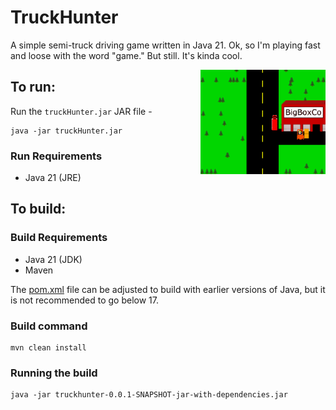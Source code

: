 # TruckHunter
A simple semi-truck driving game written in Java 21.  Ok, so I'm playing fast and loose with the word "game."  But still.  It's kinda cool.

<img src="truckHunter.png" width="200" align=right />

## To run:

Run the `truckHunter.jar` JAR file - 

    java -jar truckHunter.jar

### Run Requirements

 - Java 21 (JRE)

## To build:

### Build Requirements

 - Java 21 (JDK)
 - Maven

The [pom.xml](pom.xml) file can be adjusted to build with earlier versions of Java, but it is not recommended to go below 17.

### Build command

    mvn clean install

### Running the build

    java -jar truckhunter-0.0.1-SNAPSHOT-jar-with-dependencies.jar
